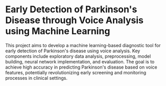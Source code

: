 # Early Detection of Parkinson's Disease through Voice Analysis using Machine Learning


This project aims to develop a machine learning-based diagnostic tool for early detection of Parkinson's disease using voice analysis. Key components include exploratory data analysis, preprocessing, model building, neural network implementation, and evaluation. The goal is to achieve high accuracy in predicting Parkinson's disease based on voice features, potentially revolutionizing early screening and monitoring processes in clinical settings.
